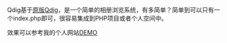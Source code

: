 Qdig基于[原版Qdig](http://qdig.sourceforge.net/)，是一个简单的相册浏览系统，有多简单？简单到可以只有一个index.php即可，很容易集成到PHP项目或者个人空间中。

效果可以参考我的个人网站[DEMO](http://http://riguz.com/q/)